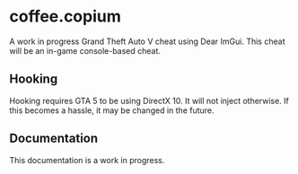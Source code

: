 # coffee.copium
A work in progress Grand Theft Auto V cheat using Dear ImGui.
This cheat will be an in-game console-based cheat.

## Hooking
Hooking requires GTA 5 to be using DirectX 10. It will not inject otherwise.
If this becomes a hassle, it may be changed in the future.

## Documentation
This documentation is a work in progress.
